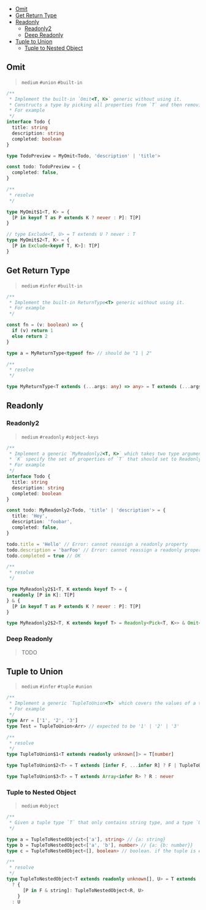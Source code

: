 <!-- TOC -->

  - [Omit](#omit)
  - [Get Return Type](#get-return-type)
  - [Readonly](#readonly)
    - [Readonly2](#readonly2)
    - [Deep Readonly](#deep-readonly)
  - [Tuple to Union](#tuple-to-union)
    - [Tuple to Nested Object](#tuple-to-nested-object)

<!-- /TOC -->

## Omit

> `medium` `#union` `#built-in`

```typescript
/**
 * Implement the built-in `Omit<T, K>` generic without using it.
 * Constructs a type by picking all properties from `T` and then removing `K`
 * For example
 */
interface Todo {
  title: string
  description: string
  completed: boolean
}

type TodoPreview = MyOmit<Todo, 'description' | 'title'>

const todo: TodoPreview = {
  completed: false,
}

/**
 * resolve
 */

type MyOmit$1<T, K> = {
  [P in keyof T as P extends K ? never : P]: T[P]
}

// type Exclude<T, U> = T extends U ? never : T
type MyOmit$2<T, K> = {
  [P in Exclude<keyof T, K>]: T[P]
}
```

## Get Return Type

> `medium` `#infer` `#built-in`

```typescript
/**
 * Implement the built-in ReturnType<T> generic without using it.
 * For example
 */

const fn = (v: boolean) => {
  if (v) return 1
  else return 2
}

type a = MyReturnType<typeof fn> // should be "1 | 2"

/**
 * resolve
 */

type MyReturnType<T extends (...args: any) => any> = T extends (...args: any) => infer R ? R : any
```

## Readonly

### Readonly2

> `medium` `#readonly` `#object-keys`

```typescript
/**
 * Implement a generic `MyReadonly2<T, K>` which takes two type argument `T` and `K`.
 * `K` specify the set of properties of `T` that should set to Readonly. When `K` is not provided, it should make all properties readonly just like the normal `Readonly<T>`.
 * For example
 */
interface Todo {
  title: string
  description: string
  completed: boolean
}

const todo: MyReadonly2<Todo, 'title' | 'description'> = {
  title: 'Hey',
  description: 'foobar',
  completed: false,
}

todo.title = 'Hello' // Error: cannot reassign a readonly property
todo.description = 'barFoo' // Error: cannot reassign a readonly property
todo.completed = true // OK

/**
 * resolve
 */

type MyReadonly2$1<T, K extends keyof T> = {
  readonly [P in K]: T[P]
} & {
  [P in keyof T as P extends K ? never : P]: T[P]
}

type MyReadonly2$2<T, K extends keyof T> = Readonly<Pick<T, K>> & Omit<T, K>
```

### Deep Readonly

> TODO

## Tuple to Union

> `medium` `#infer` `#tuple` `#union`

```typescript
/**
 * Implement a generic `TupleToUnion<T>` which covers the values of a tuple to its values union.
 * For example
 */
type Arr = ['1', '2', '3']
type Test = TupleToUnion<Arr> // expected to be '1' | '2' | '3'

/**
 * resolve
 */
type TupleToUnion$1<T extends readonly unknown[]> = T[number]

type TupleToUnion$2<T> = T extends [infer F, ...infer R] ? F | TupleToUnion<R> : never

type TupleToUnion$3<T> = T extends Array<infer R> ? R : never
```

### Tuple to Nested Object

> `medium` `#object`

```typescript
/**
 * Given a tuple type `T` that only contains string type, and a type `U`, build an object recursively.
 */

type a = TupleToNestedObject<['a'], string> // {a: string}
type b = TupleToNestedObject<['a', 'b'], number> // {a: {b: number}}
type c = TupleToNestedObject<[], boolean> // boolean. if the tuple is empty, just return the U type

/**
 * resolve
 */
type TupleToNestedObject<T extends readonly unknown[], U> = T extends [infer F, ...infer R]
  ? {
      [P in F & string]: TupleToNestedObject<R, U>
    }
  : U
```
